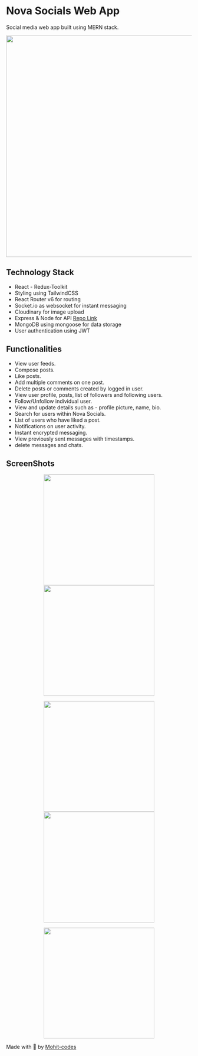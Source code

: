 # Nova Socials Web App
Social media web app built using MERN stack.


<img src="https://user-images.githubusercontent.com/40515852/147809882-ac6096fe-a37e-4a21-a960-76c905a1f361.jpg" width=600px />


## Technology Stack
- React - Redux-Toolkit
- Styling using TailwindCSS
- React Router v6 for routing
- Socket.io as websocket for instant messaging
- Cloudinary for image upload
- Express & Node for API [Repo Link](https://github.com/mohit-codes/social-media--backend)
- MongoDB using mongoose for data storage
- User authentication using JWT

## Functionalities
- View user feeds.
- Compose posts.
- Like posts.
- Add multiple comments on one post.
- Delete posts or comments created by logged in user.
- View user profile, posts, list of followers and following users.
- Follow/Unfollow individual user.
- View and update details such as - profile picture, name, bio.
- Search for users within Nova Socials.
- List of users who have liked a post.
- Notifications on user activity.
- Instant encrypted messaging.
- View previously sent messages with timestamps.
- delete messages and chats.

## ScreenShots
<div>
  <p align="center" width="100%">
    <img width="300px" src="https://user-images.githubusercontent.com/40515852/147810057-1bdc1a25-c228-40b8-9a5c-8cd63d45a934.png" >
    <img width="300px" src="https://user-images.githubusercontent.com/40515852/147810070-a462c74a-5d5d-42f5-9111-16480cfa4ace.png" >
    
  </p>
<p align="center" width="100%">
  <img width="300px" src="https://user-images.githubusercontent.com/40515852/147810075-68871e1b-6d7d-45ce-afdc-80a07e1ad915.png" >
  <img src="https://user-images.githubusercontent.com/40515852/147810077-a769ef9a-00c0-4a54-8783-695731864852.png" width=300px />
</p>
  <p align="center" width="100%">
    <img src="https://user-images.githubusercontent.com/40515852/147810081-5e6a38d8-4e7a-4c85-b086-6034730d3373.png" width=300px />
  </p>
</div>

Made with 💛 by [Mohit-codes](https://twitter.com/Mohit_codes)
